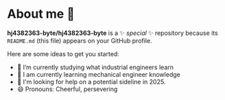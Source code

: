 # About me 👋


**hj4382363-byte/hj4382363-byte** is a ✨ _special_ ✨ repository because its `README.md` (this file) appears on your GitHub profile.

Here are some ideas to get you started:

- 🔭 I’m currently studying what industrial engineers learn
- 🌱 I am currently learning mechanical engineer knowledge
- 🤔 I'm looking for help on a potential sideline in 2025.
- 😄 Pronouns: Cheerful, persevering
